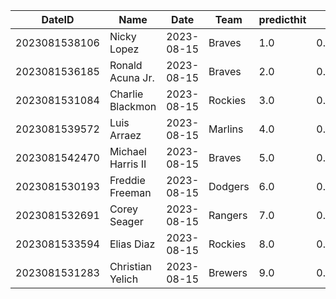 DateID         |  Name               |  Date        |  Team     |  predicthit  |  predicthitproba     |  hitbool  |  Last7DaysAVG  |  Last15DaysAVG  |  Last30DaysAVG
---------------|---------------------|--------------|-----------|--------------|----------------------|-----------|----------------|-----------------|---------------
2023081538106  |  Nicky Lopez        |  2023-08-15  |  Braves   |  1.0         |  0.6579519448768971  |  False    |  0.7           |  0.7            |  0.355
2023081536185  |  Ronald Acuna Jr.   |  2023-08-15  |  Braves   |  2.0         |  0.635063507784122   |  False    |  0.313         |  0.35           |  0.352
2023081531084  |  Charlie Blackmon   |  2023-08-15  |  Rockies  |  3.0         |  0.6274041558178726  |  False    |  0.667         |  0.667          |  0.667
2023081539572  |  Luis Arraez        |  2023-08-15  |  Marlins  |  4.0         |  0.6146226775456486  |  False    |  0.24          |  0.293          |  0.306
2023081542470  |  Michael Harris II  |  2023-08-15  |  Braves   |  5.0         |  0.6136938030528487  |  False    |  0.333         |  0.352          |  0.362
2023081530193  |  Freddie Freeman    |  2023-08-15  |  Dodgers  |  6.0         |  0.6102164099484284  |  False    |  0.318         |  0.423          |  0.417
2023081532691  |  Corey Seager       |  2023-08-15  |  Rangers  |  7.0         |  0.607710872731562   |  False    |  0.318         |  0.326          |  0.311
2023081533594  |  Elias Diaz         |  2023-08-15  |  Rockies  |  8.0         |  0.6062953967384433  |  False    |  0.136         |  0.196          |  0.235
2023081531283  |  Christian Yelich   |  2023-08-15  |  Brewers  |  9.0         |  0.606161486143863   |  False    |  0.286         |  0.315          |  0.327
